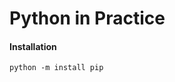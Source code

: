 <h1>Python in Practice</h1>

<h4 class = "#.installation"> Installation </h4>

```
python -m install pip
```
